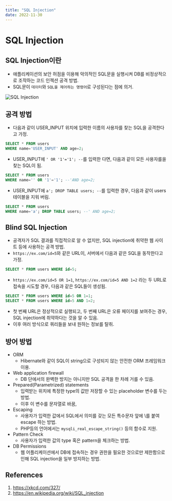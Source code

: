 ```yaml
---
title: "SQL Injection"
date: 2022-11-30
---
```


# SQL Injection

## SQL Injection이란

- 애플리케이션의 보안 허점을 이용해 악의적인 SQL문을 실행시켜 DB를 비정상적으로 조작하는 코드 인젝션 공격 방법.
- SQL문이 `데이터`와 `SQL을 제어하는 명령어`로 구성된다는 점에 의거.

![SQL Injection](https://imgs.xkcd.com/comics/exploits_of_a_mom.png)

## 공격 방법

- 다음과 같이 USER_INPUT 위치에 입력한 이름의 사용자를 찾는 SQL을 공격한다고 가정.

```SQL
SELECT * FROM users
WHERE name='USER_INPUT' AND age=2;
```

- USER_INPUT에 `' OR '1'='1'; --`를 입력한 다면, 다음과 같이 모든 사용자를을 찾는 SQL이 됨.

```SQL
SELECT * FROM users
WHERE name='' OR '1'='1'; --'AND age=2;
```

- USER_INPUT에 `a'; DROP TABLE users; --`를 입력한 경우, 다음과 같이 users 테이블을 지워 버림.

```SQL
SELECT * FROM users
WHERE name='a'; DROP TABLE users; --' AND age=2;
```

## Blind SQL Injection

- 공격자가 SQL 결과를 직접적으로 알 수 없지만, SQL injection에 취약한 웹 사이트 등에 사용하는 공격 방법.
- `https://ex.com/id=5`와 같은 URL이, 서버에서 다음과 같은 SQL을 동작한다고 가정.

```SQL
SELECT * FROM users WHERE id=5;
```

- `https://ex.com/id=5 OR 1=1`, `https://ex.com/id=5 AND 1=2` 라는 두 URL로 접속을 시도할 경우, 다음과 같은 SQL들이 생성됨.

```SQL
SELECT * FROM users WHERE id=5 OR 1=1;
SELECT * FROM users WHERE id=5 AND 1=2;
```

- 첫 번째 URL은 정상적으로 실행되고, 두 번째 URL은 오류 페이지를 보여주는 경우, SQL injection에 취약하다는 것을 알 수 있음.
- 이후 여러 방식으로 쿼리들을 보내 원하는 정보를 탈취.

## 방어 방법

- ORM
  - Hibernate와 같이 SQL이 string으로 구성되지 않는 안전한 ORM 프레임워크 이용.
- Web application firewall
  - DB 단에서의 완벽한 방지는 아니지만 SQL 공격을 한 차례 거를 수 있음.
- Prepared(Parametrized) statements
  - 입력받는 위치에 특정한 type의 값만 저장할 수 있는 placeholder 변수를 두는 방법.
  - 이후 이 변수를 문자열로 바꿈,
- Escaping
  - 사용자가 입력한 값에서 SQL에서 의미를 갖는 모든 특수문자 앞에 \를 붙여 escape 하는 방법.
  - PHP등의 언어에서는 `mysqli_real_escape_string()` 등의 함수로 지원.
- Pattern Check
  - 사용자가 입력한 값의 type 혹은 pattern을 체크하는 방법.
- DB Permissions
  - 웹 어플리케이션에서 DB에 접속하는 경우 권한을 필요한 것으로만 제한함으로 인해 SQL injection을 일부 방지하는 방법.

## References

1. https://xkcd.com/327/
2. https://en.wikipedia.org/wiki/SQL_injection

